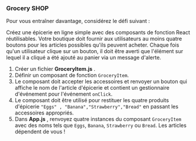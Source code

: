 ### Grocery SHOP

Pour vous entraîner davantage, considérez le défi suivant :

Créez une épicerie en ligne simple avec des composants de fonction React réutilisables. Votre boutique doit fournir aux utilisateurs au moins quatre boutons pour les articles possibles qu'ils peuvent acheter. Chaque fois qu'un utilisateur clique sur un bouton, il doit être averti que l'élément sur lequel il a cliqué a été ajouté au panier via un message d'alerte.

1. Créer un fichier **GroceryItem.js** .
2. Définir un composant de fonction `GroceryItem`.
3. Le composant doit accepter les accessoires et renvoyer un bouton qui affiche le nom de l'article d'épicerie et contient un gestionnaire d'événement pour l'événement `onClick`.
4. Le composant doit être utilisé pour restituer les quatre produits d'épicerie `"Eggs" , "Banana","Strawberry","Bread"` en passant les accessoires appropriés.
5. Dans **App.js** , renvoyez quatre instances du composant `GroceryItem` avec des noms tels que `Eggs`, `Banana`, `Strawberry` ou `Bread`. Les articles dépendent de vous !
